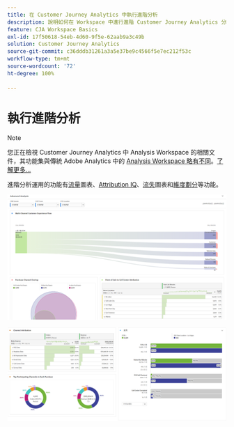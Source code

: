 ```yaml
---
title: 在 Customer Journey Analytics 中執行進階分析
description: 說明如何在 Workspace 中進行進階 Customer Journey Analytics 分析。
feature: CJA Workspace Basics
exl-id: 17f50618-54eb-4d60-9f5e-62aab9a3c49b
solution: Customer Journey Analytics
source-git-commit: c36dddb31261a3a5e37be9c4566f5e7ec212f53c
workflow-type: tm+mt
source-wordcount: '72'
ht-degree: 100%

---
```


# 執行進階分析

>[!NOTE]
>
>您正在檢視 Customer Journey Analytics 中 Analysis Workspace 的相關文件，其功能集與傳統 Adobe Analytics 中的 [Analysis Workspace 略有不同](https://experienceleague.adobe.com/docs/analytics/analyze/analysis-workspace/home.html)。[了解更多...](/help/getting-started/cja-aa.md)

進階分析運用的功能有[流量](/help/analysis-workspace/visualizations/c-flow/flow.md)圖表、[Attribution IQ](/help/analysis-workspace/attribution/overview.md)、[流失](/help/analysis-workspace/visualizations/fallout/fallout-flow.md)圖表和[維度劃分](/help/components/dimensions/t-breakdown-fa.md)等功能。

![Workspace 截圖 1](assets/cja-adv-analysis1.png)

![Workspace 截圖 2](assets/cja-adv-analysis2.png)
